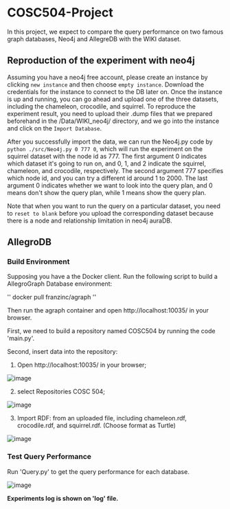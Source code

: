 # COSC504-Project
In this project, we expect to compare the query performance on two famous graph databases, Neo4j and AllegreDB with the WIKI dataset. 

## Reproduction of the experiment with neo4j 
Assuming you have a neo4j free account, please create an instance by clicking `new instance` and then choose `empty instance`. Download the credentials for the instance to connect to the DB later on. 
Once the instance is up and running, you can go ahead and upload one of the three datasets, including the chameleon, crocodile, and squirrel. 
To reproduce the experiment result, you need to upload their .dump files that we prepared beforehand  in the /Data/WIKI_neo4j/ directory, and we go into the instance and click on the `Import Database`. 


After you successfully import the data, we can run the Neo4j.py code by `python ./src/Neo4j.py 0 777 0`,  which will run the experiment on the squirrel dataset with the node id as 777. 
The first argument 0 indicates which dataset it's going to run on, and 0, 1, and 2 indicate the squirrel, chameleon, and crocodile, respectively.
The second argument 777 specifies which node id, and you can try a different id around 1 to 2000.
The last argument 0 indicates whether we want to look into the query plan, and 0 means don't show the query plan, while 1 means show the query plan.

Note that when you want to run the query on a particular dataset, you need to `reset to blank` before you upload the corresponding dataset because there is a node and relationship limitation in neo4j auraDB.

## AllegroDB

### Build Environment
Supposing you have a the Docker client. Run the following script to build a AllegroGraph Database environment:

''
docker pull franzinc/agraph 
''

Then run the agraph container and open http://localhost:10035/ in your browser.

First, we need to build a repository named COSC504 by running the code 'main.py'.

Second, insert data into the repository: 

1. Open http://localhost:10035/ in your browser; 

![image](https://user-images.githubusercontent.com/44452689/234490338-7fef4e13-d6f2-4094-8190-4f17167b5250.png)

2. select Repositories COSC 504;

![image](https://user-images.githubusercontent.com/44452689/234490423-a0eebf5e-b9b9-44f5-8747-dd726a38ef4c.png)

3. Import RDF: from an uploaded file, including chameleon.rdf, crocodile.rdf, and squirrel.rdf. (Choose format as Turtle)

![image](https://user-images.githubusercontent.com/44452689/234490484-7d663601-6002-4e5c-adbd-bc81ff8d9144.png)

### Test Query Performance

Run 'Query.py' to get the query performance for each database.

![image](https://user-images.githubusercontent.com/44452689/234491332-e8a7ea60-4a00-4609-be89-497faf25b94e.png)

**Experiments log is shown on 'log' file.**
